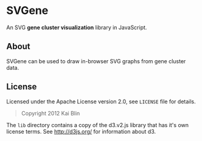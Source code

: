 SVGene
======

An SVG **gene cluster visualization** library in JavaScript.

About
-----
SVGene can be used to draw in-browser SVG graphs from gene cluster data.


License
-------

Licensed under the Apache License version 2.0, see `LICENSE` file for details.

> Copyright 2012 Kai Blin

The `lib` directory contains a copy of the d3.v2.js library that has 
it's own license terms. See <http://d3js.org/> for information about d3.

